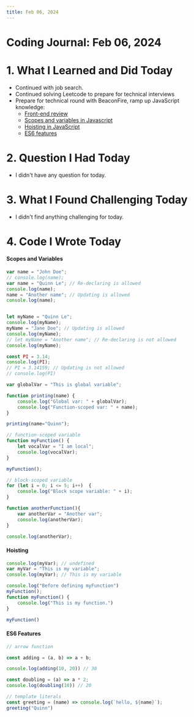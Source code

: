 ```yaml
---
title: Feb 06, 2024
---
```


# Coding Journal: Feb 06, 2024

# 1. What I Learned and Did Today
- Continued with job search.
- Continued solving Leetcode to prepare for technical interviews
- Prepare for technical round with BeaconFire, ramp up JavaScript knowledge:
    - [Front-end review](https://quinnle.io/docs/tech-blogs/javascript-ramp-up/frontend_review)
    - [Scopes and variables in Javascript](https://quinnle.io/docs/tech-blogs/javascript-ramp-up/scope)
    - [Hoisting in JavaScript](https://quinnle.io/docs/tech-blogs/javascript-ramp-up/hoisting)
    - [ES6 features](https://quinnle.io/docs/tech-blogs/javascript-ramp-up/es6)

# 2. Question I Had Today
- I didn't have any question for today.

# 3. What I Found Challenging Today
- I didn't find anything challenging for today.

# 4. Code I Wrote Today

#### Scopes and Variables

```javascript
var name = "John Doe";
// console.log(name);
var name = "Quinn Le"; // Re-declaring is allowed
console.log(name);
name = "Another name"; // Updating is allowed
console.log(name);


let myName = "Quinn Le";
console.log(myName);
myName = "Jane Doe"; // Updating is allowed
console.log(myName);
// let myName = "Another name"; // Re-declaring is not allowed
console.log(myName);

const PI = 3.14;
console.log(PI);
// PI = 3.14159; // Updating is not allowed
// console.log(PI)

var globalVar = "This is global variable";

function printing(name) {
    console.log("Global var: " + globalVar);
    console.log("Function-scoped var: " + name);
}

printing(name="Quinn");

// function-scoped variable
function myFunction() {
    let vocalVar = "I am local";
    console.log(vocalVar);
}

myFunction();

// block-scoped variable
for (let i = 0; i <= 5; i++)  {
    console.log("Block scope variable: " + i);
}

function anotherFunction(){
    var anotherVar = "Another var";
    console.log(anotherVar);
}

console.log(anotherVar);
```

#### Hoisting

```javascript
console.log(myVar); // undefined
var myVar = "This is my variable";
console.log(myVar); // This is my variable

console.log("Before defining myFunction")
myFunction();
function myFunction() {
    console.log("This is my function.")
}

myFunction()
```

#### ES6 Features

```javascript
// arrow function

const adding = (a, b) => a + b;

console.log(adding(10, 20)) // 30

const doubling = (a) => a * 2;
console.log(doubling(10)) // 20

// template literals
const greeting = (name) => console.log(`hello, ${name}`);
greeting("Quinn")
```